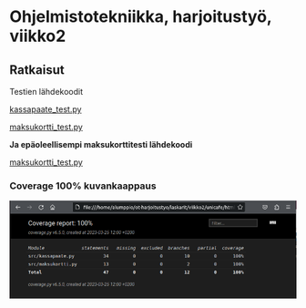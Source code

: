 # Ohjelmistotekniikka, harjoitustyö, viikko2

## Ratkaisut

Testien lähdekoodit

[kassapaate_test.py](unicafe/src/tests/kassapaate_test.py)

[maksukortti_test.py](unicafe/src/tests/maksukortti_test.py)

**Ja epäoleellisempi maksukorttitesti lähdekoodi**

[maksukortti_test.py](maksukortti/src/tests/maksukortti_test.py)

### Coverage 100% kuvankaappaus

![Coverage 100% kuvankaappaus](coverage100pros.png)
